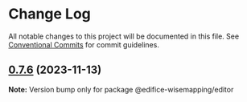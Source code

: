 # Change Log

All notable changes to this project will be documented in this file.
See [Conventional Commits](https://conventionalcommits.org) for commit guidelines.

## [0.7.6](http://www.wisemapping.com/compare/@edifice-wisemapping/editor@0.7.5...@edifice-wisemapping/editor@0.7.6) (2023-11-13)

**Note:** Version bump only for package @edifice-wisemapping/editor
